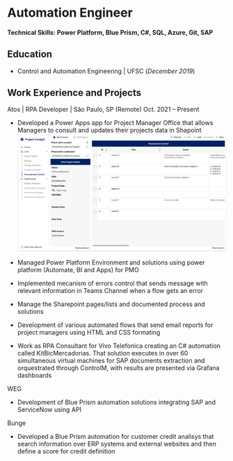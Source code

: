 # Automation Engineer

#### Technical Skills: Power Platform, Blue Prism, C#, SQL, Azure, Git, SAP

## Education
- Control and Automation Engineering | UFSC (_December 2019_)

## Work Experience and Projects
Atos | RPA Developer | São Paulo, SP (Remote) Oct. 2021 – Present
- Developed a Power Apps app for Project Manager Office that allows Managers to consult and updates their projects data in Shapoint
![Project Cockpit](/assets/img/Home.png)

- Managed Power Platform Environment and solutions using power platform (Automate, BI and Apps) for PMO
- Implemented mecanism of errors control that sends message with relevant information in Teams Channel when a flow gets an error
- Manage the Sharepoint pages/lists and documented process and solutions
- Development of various automated flows that send email reports for project managers using HTML and CSS formating
- Work as RPA Consultant for Vivo Telefonica creating an C# automation called KitBicMercadorias. That solution executes in over 60 simultaneous virtual machines for SAP documents extraction and orquestrated through ControlM, with results are presented via Grafana dashboards

WEG
- Development of Blue Prism automation solutions integrating SAP and ServiceNow using API

Bunge
- Developed a Blue Prism automation for customer credit analisys that search information over ERP systems and external websites and then define a score for credit definition 

